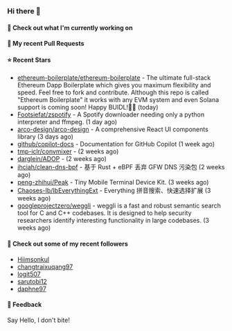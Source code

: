 ### Hi there 👋

#### 👷 Check out what I'm currently working on

#### 🔨 My recent Pull Requests


#### ⭐ Recent Stars

- [ethereum-boilerplate/ethereum-boilerplate](https://github.com/ethereum-boilerplate/ethereum-boilerplate) - The ultimate full-stack Ethereum Dapp Boilerplate which gives you maximum flexibility and speed. Feel free to fork and contribute. Although this repo is called &#34;Ethereum Boilerplate&#34; it works with any EVM system and even Solana support is coming soon!  Happy BUIDL!👷‍♂️ (today)
- [Footsiefat/zspotify](https://github.com/Footsiefat/zspotify) - A Spotify downloader needing only a python interpreter and ffmpeg. (1 day ago)
- [arco-design/arco-design](https://github.com/arco-design/arco-design) - A comprehensive React UI components library (3 days ago)
- [github/copilot-docs](https://github.com/github/copilot-docs) - Documentation for GitHub Copilot (1 week ago)
- [tmp-iclr/convmixer](https://github.com/tmp-iclr/convmixer) -  (2 weeks ago)
- [darglein/ADOP](https://github.com/darglein/ADOP) -  (2 weeks ago)
- [ihciah/clean-dns-bpf](https://github.com/ihciah/clean-dns-bpf) - 基于 Rust &#43; eBPF 丢弃 GFW DNS 污染包 (2 weeks ago)
- [peng-zhihui/Peak](https://github.com/peng-zhihui/Peak) - Tiny Mobile Terminal Device Kit. (3 weeks ago)
- [Chaoses-Ib/IbEverythingExt](https://github.com/Chaoses-Ib/IbEverythingExt) - Everything 拼音搜索、快速选择扩展 (3 weeks ago)
- [googleprojectzero/weggli](https://github.com/googleprojectzero/weggli) - weggli is a fast and robust semantic search tool for C and C&#43;&#43; codebases. It is designed to help security researchers identify interesting functionality in large codebases. (3 weeks ago)

#### 👯 Check out some of my recent followers

- [Hiimsonkul](https://github.com/Hiimsonkul)
- [changtraixuqang97](https://github.com/changtraixuqang97)
- [logit507](https://github.com/logit507)
- [sarutobi12](https://github.com/sarutobi12)
- [daphne97](https://github.com/daphne97)

#### 💬 Feedback

Say Hello, I don't bite!